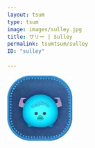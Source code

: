 ```yaml
---
layout: tsum
type: tsum
image: images/sulley.jpg
title: サリー | Sulley
permalink: tsumtsum/sulley
ID: "sulley"

---
```

<img class="ui image" src="../images/sulley.jpg">
